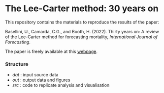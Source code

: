 # The Lee-Carter method: 30 years on

This repository contains the materials to reproduce the results of the paper:

Basellini, U., Camarda, C.G., and Booth, H. (2022). Thirty years on:  A review of the Lee-Carter method for forecasting mortality, _International Journal of Forecasting_.

The paper is freely available at this [webpage](https://www.sciencedirect.com/science/article/pii/S0169207022001455).


### Structure

- _dat_ : input source data
- _out_ : output data and figures
- _src_ : code to replicate analysis and visualisation
